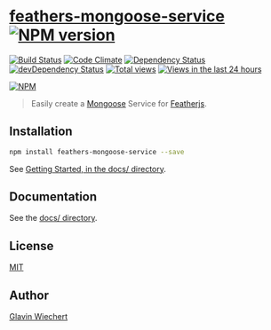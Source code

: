[feathers-mongoose-service](https://github.com/feathersjs/feathers-mongoose) [![NPM version](https://badge.fury.io/js/feathers-mongoose-service.png)](http://badge.fury.io/js/feathers-mongoose-service)
=========================

[![Build Status](https://travis-ci.org/feathersjs/feathers-mongoose.svg?branch=master)](https://travis-ci.org/feathersjs/feathers-mongoose)
[![Code Climate](https://codeclimate.com/github/feathersjs/feathers-mongoose-service.png)](https://codeclimate.com/github/feathersjs/feathers-mongoose-service)
[![Dependency Status](https://david-dm.org/feathersjs/feathers-mongoose.svg)](https://david-dm.org/feathersjs/feathers-mongoose)
[![devDependency Status](https://david-dm.org/feathersjs/feathers-mongoose/dev-status.svg)](https://david-dm.org/feathersjs/feathers-mongoose#info=devDependencies)
[![Total views](https://sourcegraph.com/api/repos/github.com/feathersjs/feathers-mongoose/counters/views.png)](https://sourcegraph.com/github.com/feathersjs/feathers-mongoose)
[![Views in the last 24 hours](https://sourcegraph.com/api/repos/github.com/feathersjs/feathers-mongoose/counters/views-24h.png)](https://sourcegraph.com/github.com/feathersjs/feathers-mongoose)

[![NPM](https://nodei.co/npm/feathers-mongoose-service.png?downloads=true&stars=true)](https://nodei.co/npm/feathers-mongoose-service/)

> Easily create a [Mongoose](http://mongoosejs.com/) Service for [Featherjs](https://github.com/feathersjs).


## Installation

```bash
npm install feathers-mongoose-service --save
```

See [Getting Started, in the docs/ directory](https://github.com/feathersjs/feathers-mongoose-service/tree/master/docs/Getting-Started.md).

## Documentation

See the [docs/ directory](https://github.com/feathersjs/feathers-mongoose-service/tree/master/docs).

## License

[MIT](LICENSE)

## Author

[Glavin Wiechert](https://github.com/Glavin001)
